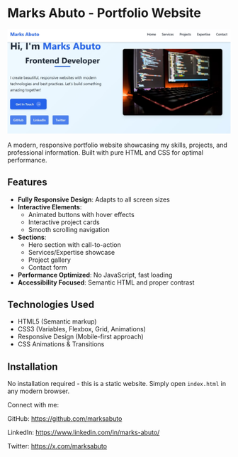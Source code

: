 # Marks Abuto - Portfolio Website

![Portfolio Screenshot](assets/images/portfolio.jpg) 

A modern, responsive portfolio website showcasing my skills, projects, and professional information. Built with pure HTML and CSS for optimal performance.

## Features

- **Fully Responsive Design**: Adapts to all screen sizes
- **Interactive Elements**:
  - Animated buttons with hover effects
  - Interactive project cards
  - Smooth scrolling navigation
- **Sections**:
  - Hero section with call-to-action
  - Services/Expertise showcase
  - Project gallery
  - Contact form
- **Performance Optimized**: No JavaScript, fast loading
- **Accessibility Focused**: Semantic HTML and proper contrast

## Technologies Used

- HTML5 (Semantic markup)
- CSS3 (Variables, Flexbox, Grid, Animations)
- Responsive Design (Mobile-first approach)
- CSS Animations & Transitions

## Installation

No installation required - this is a static website. Simply open `index.html` in any modern browser.

Connect with me:

GitHub: https://github.com/marksabuto

LinkedIn: https://www.linkedin.com/in/marks-abuto/

Twitter: https://x.com/marksabuto
